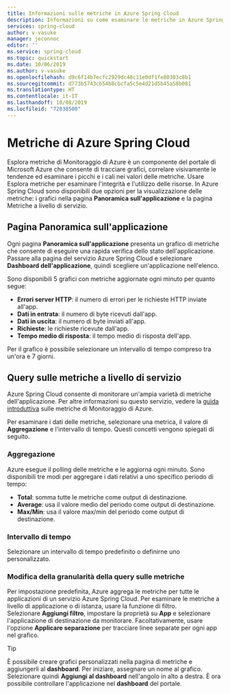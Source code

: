 ```yaml
---
title: Informazioni sulle metriche in Azure Spring Cloud
description: Informazioni su come esaminare le metriche in Azure Spring Cloud
services: spring-cloud
author: v-vasuke
manager: jeconnoc
editor: ''
ms.service: spring-cloud
ms.topic: quickstart
ms.date: 10/06/2019
ms.author: v-vasuke
ms.openlocfilehash: d9c6f14b7ecfc2929dc48c11e0df1fe80303c8b1
ms.sourcegitcommit: d773b5743cb54b8cbcfa5c5e4d21d5b45a58b081
ms.translationtype: HT
ms.contentlocale: it-IT
ms.lasthandoff: 10/08/2019
ms.locfileid: "72038500"
---
```

# <a name="metrics-for-azure-spring-cloud"></a>Metriche di Azure Spring Cloud

Esplora metriche di Monitoraggio di Azure è un componente del portale di Microsoft Azure che consente di tracciare grafici, correlare visivamente le tendenze ed esaminare i picchi e i cali nei valori delle metriche. Usare Esplora metriche per esaminare l'integrità e l'utilizzo delle risorse. In Azure Spring Cloud sono disponibili due opzioni per la visualizzazione delle metriche: i grafici nella pagina **Panoramica sull'applicazione** e la pagina Metriche a livello di servizio.

## <a name="application-overview-page"></a>Pagina Panoramica sull'applicazione

Ogni pagina **Panoramica sull'applicazione** presenta un grafico di metriche che consente di eseguire una rapida verifica dello stato dell'applicazione.  Passare alla pagina del servizio Azure Spring Cloud e selezionare **Dashboard dell'applicazione**, quindi scegliere un'applicazione nell'elenco.  

Sono disponibili 5 grafici con metriche aggiornate ogni minuto per quanto segue:

* **Errori server HTTP**: il numero di errori per le richieste HTTP inviate all'app.
* **Dati in entrata**: il numero di byte ricevuti dall'app.
* **Dati in uscita**: il numero di byte inviati all'app.
* **Richieste**: le richieste ricevute dall'app.
* **Tempo medio di risposta**: il tempo medio di risposta dell'app.

Per il grafico è possibile selezionare un intervallo di tempo compreso tra un'ora e 7 giorni.

## <a name="service-level-metric-queries"></a>Query sulle metriche a livello di servizio

Azure Spring Cloud consente di monitorare un'ampia varietà di metriche dell'applicazione. Per altre informazioni su questo servizio, vedere la [guida introduttiva](https://docs.microsoft.com/azure/azure-monitor/platform/metrics-getting-started) sulle metriche di Monitoraggio di Azure.

Per esaminare i dati delle metriche, selezionare una metrica, il valore di **Aggregazione** e l'intervallo di tempo.  Questi concetti vengono spiegati di seguito.

### <a name="aggregation"></a>Aggregazione 

Azure esegue il polling delle metriche e le aggiorna ogni minuto. Sono disponibili tre modi per aggregare i dati relativi a uno specifico periodo di tempo:

* **Total**: somma tutte le metriche come output di destinazione.
* **Average**: usa il valore medio del periodo come output di destinazione.
* **Max/Min**: usa il valore max/min del periodo come output di destinazione.

### <a name="time-range"></a>Intervallo di tempo

Selezionare un intervallo di tempo predefinito o definirne uno personalizzato.

### <a name="modifying-the-granularity-of-your-metric-query"></a>Modifica della granularità della query sulle metriche

Per impostazione predefinita, Azure aggrega le metriche per tutte le applicazioni di un servizio Azure Spring Cloud. Per esaminare le metriche a livello di applicazione o di istanza, usare la funzione di filtro.  
Selezionare **Aggiungi filtro**, impostare la proprietà su **App** e selezionare l'applicazione di destinazione da monitorare. Facoltativamente, usare l'opzione **Applicare separazione** per tracciare linee separate per ogni app nel grafico.

>[!TIP]
> È possibile creare grafici personalizzati nella pagina di metriche e aggiungerli al **dashboard**. Per iniziare, assegnare un nome al grafico.  Selezionare quindi **Aggiungi al dashboard** nell'angolo in alto a destra. È ora possibile controllare l'applicazione nel **dashboard** del portale.